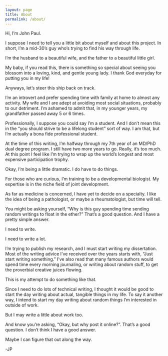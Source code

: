```yaml
---
layout: page
title: About
permalink: /about/
---
```


Hi, I’m John Paul.

I suppose I need to tell you a little bit about myself and about this project. In short, I’m a mid-30’s guy who’s trying to find his way through life.

I’m the husband to a beautiful wife, and the father to a beautiful little girl.

My baby, if you read this, there is something so special about seeing you blossom into a loving, kind, and gentle young lady. I thank God everyday for putting you in my life!

Anyways, let’s steer this ship back on track.

I’m an introvert and prefer spending time with family at home to almost any activity. My wife and I are adept at avoiding most social situations, probably to our detriment. I’m ashamed to admit that, in my younger years, my grandfather passed away 5 or 6 times.

Professionally, I suppose you could say I’m a student. And I don’t mean this in the “you should strive to be a lifelong student” sort of way. I am that, but I’m actually a bona fide professional student.

At the time of this writing, I’m halfway through my 7th year of an MD/PhD dual degree program. I still have two more years to go. Really, it’s too much. At this point I feel like I’m trying to wrap up the world’s longest and most expensive participation trophy.

Okay, I’m being a little dramatic. I do have to do things.

For those who are curious, I’m training to be a developmental biologist. My expertise is in the niche field of joint development.

As far as medicine is concerned, I have yet to decide on a specialty. I like the idea of being a pathologist, or maybe a rheumatologist, but time will tell.

You might be asking yourself, “Why is this guy spending time sending random writings to float in the ether?” That’s a good question. And I have a pretty simple answer.

I need to write.

I need to write a lot.

I’m trying to publish my research, and I must start writing my dissertation. Most of the writing advice I’ve received over the years starts with, “Just start writing something.” I’ve also read that many famous authors would spend time every morning journaling, or writing about random stuff, to get the proverbial creative juices flowing.

This is my attempt to do something like that.

Since I need to do lots of technical writing, I thought it would be good to start the day writing about actual, tangible things in my life. To say it another way, I intend to start my day writing about random things I’m interested in outside of work.

But I may write a little about work too.

And know you’re asking, “Okay, but why post it online?”. That’s a good question. I don’t think I have a good answer.

Maybe I can figure that out along the way. 

-JP